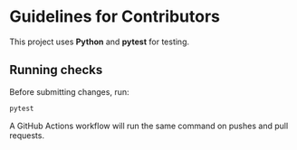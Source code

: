 # Guidelines for Contributors

This project uses **Python** and **pytest** for testing.

## Running checks

Before submitting changes, run:

```bash
pytest
```

A GitHub Actions workflow will run the same command on pushes and pull requests.


